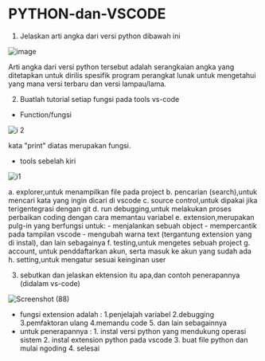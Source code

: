 # PYTHON-dan-VSCODE

1. Jelaskan arti angka dari versi python dibawah ini

![image](https://user-images.githubusercontent.com/93032930/138680698-752acd03-12e6-4a70-a292-e9945495ae52.png)

Arti angka dari versi python tersebut adalah serangkaian angka yang ditetapkan untuk dirilis spesifik program perangkat lunak untuk mengetahui yang mana versi terbaru dan versi lampau/lama.

2. Buatlah tutorial setiap fungsi pada tools vs-code

- Function/fungsi

![i 2](https://user-images.githubusercontent.com/93032930/138684020-8c4fafc9-82be-4faf-a4a0-cda28e96f114.png)

kata "print" diatas merupakan fungsi.

- tools sebelah kiri

![i1](https://user-images.githubusercontent.com/93032930/138685227-a915e4e5-ff85-4a4d-a711-fff4f9531370.png)

  a. explorer,untuk menampilkan file pada project
  b. pencarian (search),untuk mencari kata yang ingin dicari di vscode
  c. source control,untuk dipakai jika terigentegrasi dengan git
  d. run debugging,untuk melakukan proses perbaikan coding dengan cara memantau variabel
  e. extension,merupakan pulg-in yang berfungsi untuk:
    - menjalankan sebuah object
    - mempercantik pada tampilan vscode
    - mengubah warna text (tergantung extension yang di instal), dan lain sebagainya
  f. testing,untuk mengetes sebuah project
  g. account, untuk penddaftarkan akun, serta masuk ke akun yang sudah ada
  h. setting,untuk mengatur sesuai keinginan user
  
3. sebutkan dan jelaskan ektension itu apa,dan contoh penerapannya (didalam vs-code)

![Screenshot (88)](https://user-images.githubusercontent.com/93032930/138687440-0b4ab3ca-9855-4dcc-87c5-ca7f99e2afca.png)

 - fungsi extension adalah : 1.penjelajah variabel 2.debugging 3.pemfaktoran ulang 4.memandu code 5. dan lain sebagainnya
 - untuk penerapannya : 1. instal versi python yang mendukung operasi sistem
                        2. instal extension python pada vscode
                        3. buat file python dan mulai ngoding
                        4. selesai
 

